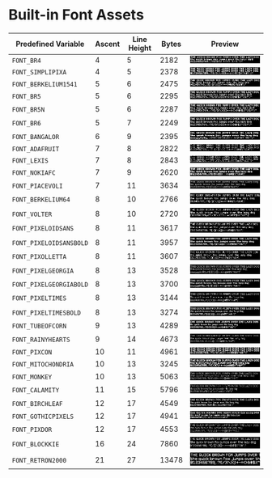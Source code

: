 # Built-in Font Assets
| Predefined Variable | Ascent | Line Height | Bytes | Preview |
|---|---|---|---|---|
| `FONT_BR4` | 4 | 5 | 2182 | ![FONT_BR4](font_images/FONT_BR4.png) |
| `FONT_SIMPLIPIXA` | 4 | 5 | 2378 | ![FONT_SIMPLIPIXA](font_images/FONT_SIMPLIPIXA.png) |
| `FONT_BERKELIUM1541` | 5 | 6 | 2475 | ![FONT_BERKELIUM1541](font_images/FONT_BERKELIUM1541.png) |
| `FONT_BR5` | 5 | 6 | 2295 | ![FONT_BR5](font_images/FONT_BR5.png) |
| `FONT_BR5N` | 5 | 6 | 2287 | ![FONT_BR5N](font_images/FONT_BR5N.png) |
| `FONT_BR6` | 5 | 7 | 2249 | ![FONT_BR6](font_images/FONT_BR6.png) |
| `FONT_BANGALOR` | 6 | 9 | 2395 | ![FONT_BANGALOR](font_images/FONT_BANGALOR.png) |
| `FONT_ADAFRUIT` | 7 | 8 | 2822 | ![FONT_ADAFRUIT](font_images/FONT_ADAFRUIT.png) |
| `FONT_LEXIS` | 7 | 8 | 2843 | ![FONT_LEXIS](font_images/FONT_LEXIS.png) |
| `FONT_NOKIAFC` | 7 | 9 | 2620 | ![FONT_NOKIAFC](font_images/FONT_NOKIAFC.png) |
| `FONT_PIACEVOLI` | 7 | 11 | 3634 | ![FONT_PIACEVOLI](font_images/FONT_PIACEVOLI.png) |
| `FONT_BERKELIUM64` | 8 | 10 | 2766 | ![FONT_BERKELIUM64](font_images/FONT_BERKELIUM64.png) |
| `FONT_VOLTER` | 8 | 10 | 2720 | ![FONT_VOLTER](font_images/FONT_VOLTER.png) |
| `FONT_PIXELOIDSANS` | 8 | 11 | 3617 | ![FONT_PIXELOIDSANS](font_images/FONT_PIXELOIDSANS.png) |
| `FONT_PIXELOIDSANSBOLD` | 8 | 11 | 3957 | ![FONT_PIXELOIDSANSBOLD](font_images/FONT_PIXELOIDSANSBOLD.png) |
| `FONT_PIXOLLETTA` | 8 | 11 | 3607 | ![FONT_PIXOLLETTA](font_images/FONT_PIXOLLETTA.png) |
| `FONT_PIXELGEORGIA` | 8 | 13 | 3528 | ![FONT_PIXELGEORGIA](font_images/FONT_PIXELGEORGIA.png) |
| `FONT_PIXELGEORGIABOLD` | 8 | 13 | 3700 | ![FONT_PIXELGEORGIABOLD](font_images/FONT_PIXELGEORGIABOLD.png) |
| `FONT_PIXELTIMES` | 8 | 13 | 3144 | ![FONT_PIXELTIMES](font_images/FONT_PIXELTIMES.png) |
| `FONT_PIXELTIMESBOLD` | 8 | 13 | 3274 | ![FONT_PIXELTIMESBOLD](font_images/FONT_PIXELTIMESBOLD.png) |
| `FONT_TUBEOFCORN` | 9 | 13 | 4289 | ![FONT_TUBEOFCORN](font_images/FONT_TUBEOFCORN.png) |
| `FONT_RAINYHEARTS` | 9 | 14 | 4673 | ![FONT_RAINYHEARTS](font_images/FONT_RAINYHEARTS.png) |
| `FONT_PIXCON` | 10 | 11 | 4961 | ![FONT_PIXCON](font_images/FONT_PIXCON.png) |
| `FONT_MITOCHONDRIA` | 10 | 13 | 3245 | ![FONT_MITOCHONDRIA](font_images/FONT_MITOCHONDRIA.png) |
| `FONT_MONKEY` | 10 | 13 | 5063 | ![FONT_MONKEY](font_images/FONT_MONKEY.png) |
| `FONT_CALAMITY` | 11 | 15 | 5796 | ![FONT_CALAMITY](font_images/FONT_CALAMITY.png) |
| `FONT_BIRCHLEAF` | 12 | 17 | 4549 | ![FONT_BIRCHLEAF](font_images/FONT_BIRCHLEAF.png) |
| `FONT_GOTHICPIXELS` | 12 | 17 | 4941 | ![FONT_GOTHICPIXELS](font_images/FONT_GOTHICPIXELS.png) |
| `FONT_PIXDOR` | 12 | 17 | 4553 | ![FONT_PIXDOR](font_images/FONT_PIXDOR.png) |
| `FONT_BLOCKKIE` | 16 | 24 | 7860 | ![FONT_BLOCKKIE](font_images/FONT_BLOCKKIE.png) |
| `FONT_RETRON2000` | 21 | 27 | 13478 | ![FONT_RETRON2000](font_images/FONT_RETRON2000.png) |
